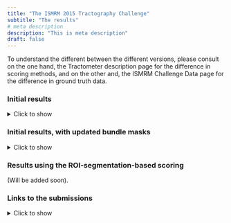 ```yaml
---
title: "The ISMRM 2015 Tractography Challenge"
subtitle: "The results"
# meta description
description: "This is meta description"
draft: false
---
```


To understand the different between the different versions, please consult on the one hand, the Tractometer description page for
the difference in scoring methods, and on the other and, the ISMRM Challenge Data page for the difference in ground truth data.

### Initial results


<details>
  <summary>Click to show</summary>

These are the results as presented in the original paper (initial data, scoring based on segmentation with Recobundles). You may download the details as an <a href="/results_ismrm/initial/as_excel/WEB_initial_scores_cleaned.xlsx">excel file</a>, or <a href="/results_ismrm/initial/as_html/WEB_initial_scores_cleaned.html">view results in your browser</a>, or load results printed as PDF: <a href="results_ismrm/initial/as_pdf/Initial_scores_Merged_tabs.pdf">(results ordered by submission number)</a> or
    <a href="results_ismrm/initial/as_pdf/Initial_scores_Merged_tabs_ordered.pdf">(results ordered by scores)</a>.

<b>Please be careful! </b> Wrong numbers have been published in papers citing the ISMRM Challenge paper. Always refer to this table.

<img style="display: block; margin: 0 auto" width="100%"
   src="/results_ismrm/initial/as_image/initial_mean_scores.png">
Fig 1. Initial scores. Mean scores over all bundles, again averaged over all submitted tractograms.

</details>

### Initial results, with updated bundle masks

<details>
  <summary>Click to show</summary>

These are nearly the same as above, with the same ground truth bundles and the same scoring system based on Recobundles, but with updated bundle masks. As suggested in 2017 in <a href="https://www.frontiersin.org/articles/10.3389/fninf.2017.00042/full">Rheault et al</a>, bundle masks should not recover only voxels containing streamlines points (even after resampling), but should rather account for the whole segment between two points. New bundles masks were computed with newer scripts
    <a href="https://scilpy.readthedocs.io/en/latest/?badge=latest">(scil_compute_streamlines_density_maps)</a>. Segmented bundles are thus the same (VS, IS, VB), but OL, OR, ORn, f1 metrics are slightly improved.

You may download the details as an <a href="{/results_ismrm/updated_bundle_masks/as_excel/WEB_updated_scores_new_bundle_masks.xlsx">excel file</a>, or <a href="/results_ismrm/updated_bundle_masks/as_html/WEB_updated_scores_new_bundle_masks.html">view results in your browser</a>, or load results printed as PDF: <a href="/results_ismrm/updated_bundle_masks/as_pdf/Updated_scores_Merged_tabs.pdf">(results ordered by submission number)</a> or <a href="??">(results ordered by scores)</a>.

<img  style="display: block; margin: 0 auto" width="100%"
   src="/results_ismrm/updated_bundle_masks/as_image/updated_bundles_mean_scores.png">
Fig 2. Scores with updated bundle masks. Mean scores over all bundles, again averaged over all submitted tractograms.

</details>

### Results using the ROI-segmentation-based scoring

(Will be added soon).


### Links to the submissions


<details>
  <summary>Click to show</summary>

The full results of the challenge are presented here. We still refer to the submission IDs to make it easier for users to search for their submissions.

If you are unsure of the submission IDs assigned to your group, please use the <a href="/tractometer/contact_and_support">contact page</a> to ask for them.

All submissions files are downloadable through <a href="https://doi.org/10.5281/zenodo.840086">Zenodo
    <img src="https://zenodo.org/badge/DOI/10.5281/zenodo.840086.svg" alt="DOI"> </a>

</details>
